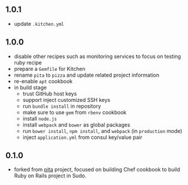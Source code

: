 ## 1.0.1

* update `.kitchen.yml`

## 1.0.0

* disable other recipes such as monitoring services to focus on testing ruby recipe
* prepare a `Gemfile` for Kitchen
* rename `pita` to `pizza` and update related project information
* re-enable `apt` cookbook
* in build stage
    * trust GitHub host keys
    * support inject customized SSH keys
    * run `bundle install` in repository
    * make sure to use `gem` from `rbenv` cookbook
    * install `node.js`
    * install `webpack` and `bower` as global packages
    * run `bower install`, `npm install`, and `webpack` (in `production` mode)
    * inject `application.yml` from consul key/value pair

## 0.1.0

* forked from [pita](https://github.com/sudo-recruit/pita) project, focused on building Chef cookbook to build Ruby on Rails project in Sudo.
